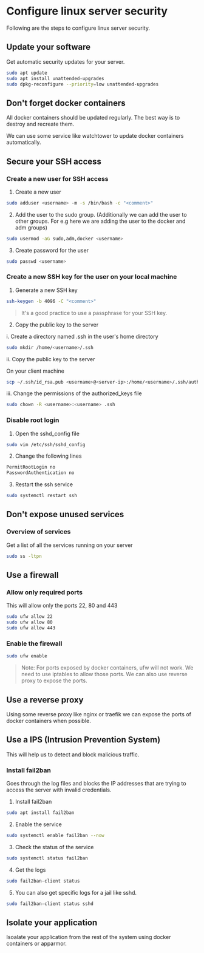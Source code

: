 # Configure linux server security

Following are the steps to configure linux server security.

## Update your software

Get automatic security updates for your server.

```bash
sudo apt update
sudo apt install unattended-upgrades
sudo dpkg-reconfigure --priority=low unattended-upgrades
```

## Don't forget docker containers

All docker containers should be updated regularly. The best way is to destroy and recreate them.

We can use some service like watchtower to update docker containers automatically.

## Secure your SSH access

### Create a new user for SSH access

1. Create a new user

```bash
sudo adduser <username> -m -s /bin/bash -c "<comment>"
```

2. Add the user to the sudo group. (Additionally we can add the user to other groups. For e.g here we are adding the user to the docker and adm groups)

```bash
sudo usermod -aG sudo,adm,docker <username>
```

3. Create password for the user

```bash
sudo passwd <username>
```

### Create a new SSH key for the user on your local machine

1. Generate a new SSH key

```bash
ssh-keygen -b 4096 -C "<comment>"
```

> It's a good practice to use a passphrase for your SSH key.

2. Copy the public key to the server

i. Create a directory named .ssh in the user's home directory

```bash
sudo mkdir /home/<username>/.ssh
```

ii. Copy the public key to the server

On your client machine

```bash
scp ~/.ssh/id_rsa.pub <username>@<server-ip>:/home/<username>/.ssh/authorized_keys
```

iii. Change the permissions of the authorized_keys file

```bash
sudo chown -R <username>:<username> .ssh
```

### Disable root login

1. Open the sshd_config file

```bash
sudo vim /etc/ssh/sshd_config
```

2. Change the following lines

```bash
PermitRootLogin no
PasswordAuthentication no
```

3. Restart the ssh service

```bash
sudo systemctl restart ssh
```

## Don't expose unused services

### Overview of services

Get a list of all the services running on your server

```bash
sudo ss -ltpn
```

## Use a firewall

### Allow only required ports

This will allow only the ports 22, 80 and 443

```bash
sudo ufw allow 22
sudo ufw allow 80
sudo ufw allow 443
```

### Enable the firewall

```bash
sudo ufw enable
```

> Note: For ports exposed by docker containers, ufw will not work. We need to use iptables to allow those ports. We can also use reverse proxy to expose the ports.

## Use a reverse proxy

Using some reverse proxy like nginx or traefik we can expose the ports of docker containers when possible.

## Use a IPS (Intrusion Prevention System)

This will help us to detect and block malicious traffic.

### Install fail2ban

Goes through the log files and blocks the IP addresses that are trying to access the server with invalid credentials.

1. Install fail2ban

```bash
sudo apt install fail2ban
```

2. Enable the service

```bash
sudo systemctl enable fail2ban --now
```

3. Check the status of the service

```bash
sudo systemctl status fail2ban
```

4. Get the logs

```bash
sudo fail2ban-client status
```

5. You can also get specific logs for a jail like sshd.

```bash
sudo fail2ban-client status sshd
```

## Isolate your application

Isoalate your application from the rest of the system using docker containers or apparmor.
